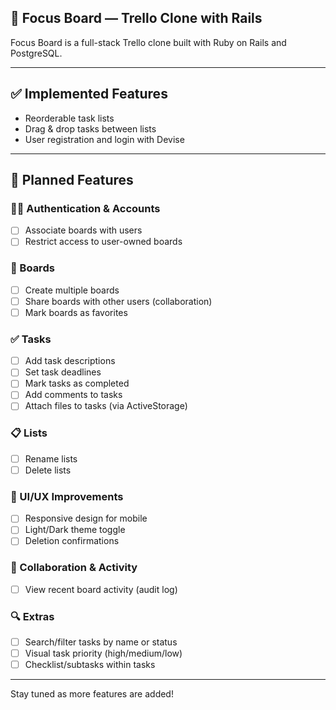 ## 🎯 Focus Board — Trello Clone with Rails

Focus Board is a full-stack Trello clone built with Ruby on Rails and PostgreSQL.

---

## ✅ Implemented Features

- Reorderable task lists
- Drag & drop tasks between lists
- User registration and login with Devise

---

## 🧩 Planned Features

### 🧑‍💼 Authentication & Accounts

- [ ] Associate boards with users
- [ ] Restrict access to user-owned boards

### 🧠 Boards

- [ ] Create multiple boards
- [ ] Share boards with other users (collaboration)
- [ ] Mark boards as favorites

### ✅ Tasks

- [ ] Add task descriptions
- [ ] Set task deadlines
- [ ] Mark tasks as completed
- [ ] Add comments to tasks
- [ ] Attach files to tasks (via ActiveStorage)

### 📋 Lists

- [ ] Rename lists
- [ ] Delete lists

### 🎨 UI/UX Improvements

- [ ] Responsive design for mobile
- [ ] Light/Dark theme toggle
- [ ] Deletion confirmations

### 🔄 Collaboration & Activity

- [ ] View recent board activity (audit log)

### 🔍 Extras

- [ ] Search/filter tasks by name or status
- [ ] Visual task priority (high/medium/low)
- [ ] Checklist/subtasks within tasks

---

Stay tuned as more features are added!

